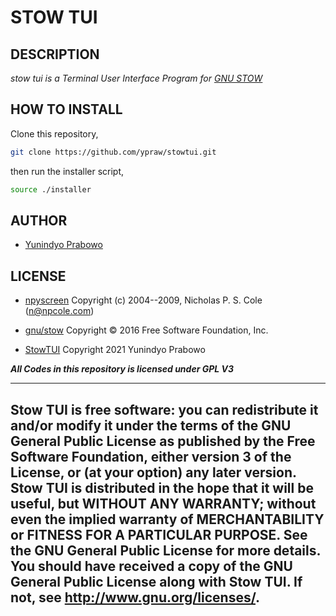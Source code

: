 # STOW TUI

## DESCRIPTION

_stow tui is a Terminal User Interface Program for [GNU STOW](https://www.gnu.org/software/stow/)_

## HOW TO INSTALL

Clone this repository,

```bash
git clone https://github.com/ypraw/stowtui.git
```

then run the installer script,

```bash
source ./installer
```

## AUTHOR

* [Yunindyo Prabowo](https://github.com/ypraw)

## LICENSE

* [npyscreen](https://github.com/npcole/npyscreen) Copyright (c) 2004--2009, Nicholas P. S. Cole (n@npcole.com)

* [gnu/stow](https://www.gnu.org/software/stow/) Copyright © 2016 Free Software Foundation, Inc.

* [StowTUI](https://github.com/ypraw/stowtui) Copyright 2021 Yunindyo Prabowo

_**All Codes in this repository is licensed under GPL V3**_

-----
Stow TUI is free software: you can redistribute it and/or modify
it under the terms of the GNU General Public License as published by
the Free Software Foundation, either version 3 of the License, or
(at your option) any later version.
Stow TUI is distributed in the hope that it will be useful,
but WITHOUT ANY WARRANTY; without even the implied warranty of
MERCHANTABILITY or FITNESS FOR A PARTICULAR PURPOSE.  See the
GNU General Public License for more details.
You should have received a copy of the GNU General Public License
along with Stow TUI. If not, see <http://www.gnu.org/licenses/>.
-----
